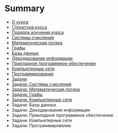 # Summary

* [О курсе](README.md)
* [Структура курса](first-question.md)
* [Порядок изучения курса](second-question.md)
* [Системы счисления](sistemi-schisleniya.md)
* [Математическая логика](matematicheskaya-logika.md)
* [Графы](grafi.md)
* [Базы данных](bazi-dannih.md)
* [Декодирование информации](dekodirovanie-informatsii.md)
* [Прикладное программное обеспечение](prikladnoe-programmnoe-obespechenie.md)
* [Компьютерные сети](kompyuternie-seti.md)
* [Программирование](programmirovanie.md)
* [Задачи](zadachi.md)
* [Задачи: Системы счисления](zadachi-sistemi-schisleniya.md)
* [Задачи: Математическая логика](zadachi-matematicheskaya-logika.md)
* [Задачи: Графы](zadachi-grafi.md)
* [Задачи: Компьютерные сети](zadachi-kompyuternie-seti.md)
* Задачи: Базы данных 
* Задачи: Декодирование информации
* Задачи: Прикладное программное обеспечение
* Задачи: Компьютерные сети
* Задачи: Программирование

